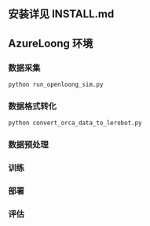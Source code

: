 ## 安装详见 INSTALL.md

## AzureLoong 环境

### 数据采集
```bash
python run_openloong_sim.py
```

### 数据格式转化
```bash
python convert_orca_data_to_lerobot.py
```

### 数据预处理


### 训练

### 部署


### 评估


